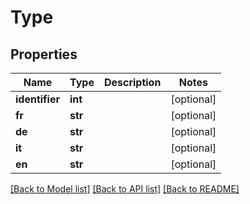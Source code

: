 # Type

## Properties

| Name           | Type    | Description | Notes      |
| -------------- | ------- | ----------- | ---------- |
| **identifier** | **int** |             | [optional] |
| **fr**         | **str** |             | [optional] |
| **de**         | **str** |             | [optional] |
| **it**         | **str** |             | [optional] |
| **en**         | **str** |             | [optional] |

[[Back to Model list]](../README.md#documentation-for-models) [[Back to API list]](../README.md#documentation-for-api-endpoints) [[Back to README]](../README.md)
